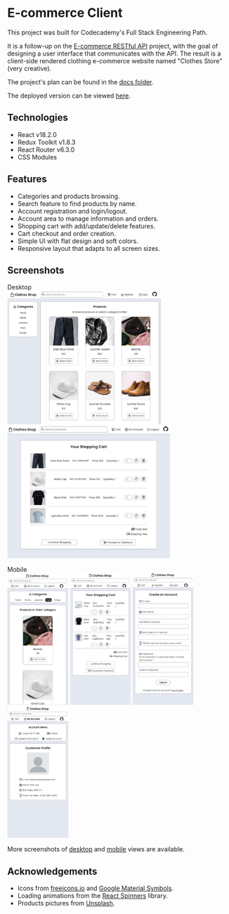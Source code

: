 # E-commerce Client

This project was built for Codecademy's Full Stack Engineering Path.

It is a follow-up on the [E-commerce RESTful API](https://github.com/Pedro-Freddi/ecommerce-api) project, with the goal of designing a user interface that communicates with the API. The result is a client-side rendered clothing e-commerce website named "Clothes Store" (very creative).

The project's plan can be found in the [docs folder](./docs).

The deployed version can be viewed [here](https://www.netlify.com/).

## Technologies

* React v18.2.0
* Redux Toolkit v1.8.3
* React Router v6.3.0
* CSS Modules

## Features

* Categories and products browsing.
* Search feature to find products by name.
* Account registration and login/logout.
* Account area to manage information and orders.
* Shopping cart with add/update/delete features.
* Cart checkout and order creation.
* Simple UI with flat design and soft colors.
* Responsive layout that adapts to all screen sizes.

## Screenshots

Desktop <br>
<img src="./docs/screenshots/desktop/desktop-products.jpg" alt="Products" width="350px" />
<img src="./docs/screenshots/desktop/desktop-cart.jpg" alt="Shopping Cart" width="370px" />


Mobile <br>
<img src="./docs/screenshots/mobile/mobile-products.jpg" alt="Products" height="300px" />
<img src="./docs/screenshots/mobile/mobile-cart.jpg" alt="Shopping Cart" height="300px" />
<img src="./docs/screenshots/mobile/mobile-register.jpg" alt="Register" height="300px" />
<img src="./docs/screenshots/mobile/mobile-customer-profile.jpg" alt="Account Area" height="300px" />

More screenshots of [desktop](./docs/screenshots/desktop) and [mobile](./docs/screenshots/mobile) views are available.

## Acknowledgements

* Icons from [freeicons.io](https://freeicons.io/) and [Google Material Symbols](https://fonts.google.com/icons).
* Loading animations from the [React Spinners](https://www.davidhu.io/react-spinners/) library.
* Products pictures from [Unsplash](https://unsplash.com/).